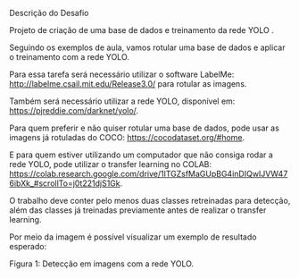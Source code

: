 Descrição do Desafio
 

Projeto de criação de uma base de dados e treinamento da rede YOLO . 

 

Seguindo os exemplos de aula, vamos rotular uma base de dados e aplicar o treinamento com a rede YOLO. 
 
Para essa tarefa será necessário utilizar o software LabelMe: http://labelme.csail.mit.edu/Release3.0/ para rotular as imagens. 
 
Também será necessário utilizar a rede YOLO, disponível em: https://pjreddie.com/darknet/yolo/. 
 
Para quem preferir e não quiser rotular uma base de dados, pode usar as imagens já rotuladas do COCO: https://cocodataset.org/#home. 
 
E para quem estiver utilizando um computador que não consiga rodar a rede YOLO, pode utilizar o transfer learning no COLAB: https://colab.research.google.com/drive/1lTGZsfMaGUpBG4inDIQwIJVW476ibXk_#scrollTo=j0t221djS1Gk. 
 
O trabalho deve conter pelo menos duas classes retreinadas para detecção, além das classes já treinadas previamente antes de realizar o transfer learning.  
 
Por meio da imagem é possível visualizar um exemplo de resultado esperado: 
 
Figura 1: Detecção em imagens com a rede YOLO. 
